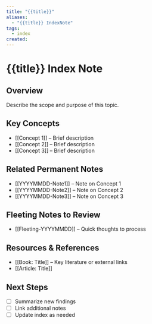 ```yaml
---
title: "{{title}}"
aliases:
  - "{{title}} IndexNote"
tags:
  - index
created:
---
```

# {{title}} Index Note

## Overview
Describe the scope and purpose of this topic.

## Key Concepts
- [[Concept 1]] – Brief description
- [[Concept 2]] – Brief description
- [[Concept 3]] – Brief description

## Related Permanent Notes
- [[YYYYMMDD-Note1]] – Note on Concept 1
- [[YYYYMMDD-Note2]] – Note on Concept 2
- [[YYYYMMDD-Note3]] – Note on Concept 3

## Fleeting Notes to Review
- [[Fleeting-YYYYMMDD]] – Quick thoughts to process

## Resources & References
- [[Book: Title]] – Key literature or external links
- [[Article: Title]]

## Next Steps
- [ ] Summarize new findings
- [ ] Link additional notes
- [ ] Update index as needed
